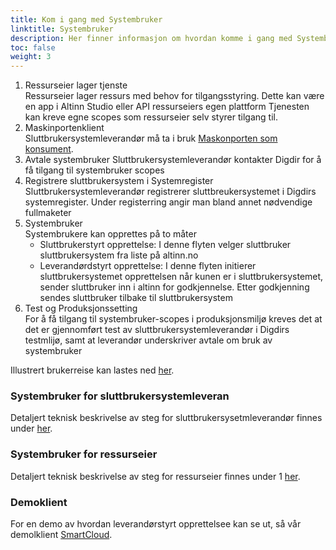 ```yaml
---
title: Kom i gang med Systembruker
linktitle: Systembruker
description: Her finner informasjon om hvordan komme i gang med Systembruker
toc: false
weight: 3
---
```


1. Ressurseier lager tjenste</br>
   Ressurseier lager ressurs med behov for tilgangsstyring. Dette kan være en app i Altinn Studio eller API ressurseiers egen plattform
Tjenesten kan kreve egne scopes som ressurseier selv styrer tilgang til.
2. Maskinportenklient</br>
   Sluttbrukersystemleverandør må ta i bruk 
   [Maskonporten som konsument](https://samarbeid.digdir.no/maskinporten/konsument/119).
   <!-- Bør vi si noe om orgnr for test -->
3. Avtale systembruker
   Sluttbrukersystemleverandør kontakter Digdir for å få tilgang til systembruker scopes
   <!-- Anbefale å bruke reelt orgnr for piloter. Si noe om at orgnr må være samme som for scope man har oss ressurseier-->
4. Registrere sluttbrukersystem i Systemregister
   Sluttbrukersystemleverandør registrerer sluttbreukersystemet i Digdirs systemregister. Under registerring angir man bland annet nødvendige fullmaketer 
5. Systembruker</br>
   Systembrukere kan opprettes på to måter</br>
   * Sluttbrukerstyrt opprettelse: I denne flyten velger sluttbruker sluttbrukersystem fra liste på altinn.no</br>
   * Leverandørdstyrt opprettelse: I denne flyten initierer sluttbrukersystemet opprettelsen når kunen er i sluttbrukersystemet, sender sluttbruker inn i altinn for godkjennelse. Etter godkjenning sendes sluttbruker tilbake til sluttbrukersystem</br>
6. Test og Produksjonssetting </br>
   For å få tilgang til systembruker-scopes i produksjonsmiljø kreves det at det er gjennomført test av sluttbrukersystemleverandør i Digdirs testmlijø, samt at leverandør underskriver avtale om bruk av systembruker


Illustrert brukerreise kan lastes ned [her](systembruker_brukerreise.pdf).

### Systembruker for sluttbrukersystemleveran
Detaljert teknisk beskrivelse av steg for sluttbrukersysetmleverandør finnes under [her]().

### Systembruker for ressurseier
Detaljert teknisk beskrivelse av steg for ressurseier finnes under 1 [her](../../guides/systemauthentication-for-systemproviders).

### Demoklient
For en demo av hvordan leverandørstyrt opprettelsee kan se ut, så vår demolklient [SmartCloud](http://smartcloudaltinn.azurewebsites.net).</br>
